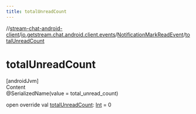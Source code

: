 ```yaml
---
title: totalUnreadCount
---
```

//[stream-chat-android-client](../../../index.md)/[io.getstream.chat.android.client.events](../index.md)/[NotificationMarkReadEvent](index.md)/[totalUnreadCount](totalUnreadCount.md)



# totalUnreadCount  
[androidJvm]  
Content  
@SerializedName(value = total_unread_count)  
  
open override val [totalUnreadCount](totalUnreadCount.md): [Int](https://kotlinlang.org/api/latest/jvm/stdlib/kotlin/-int/index.html) = 0  



